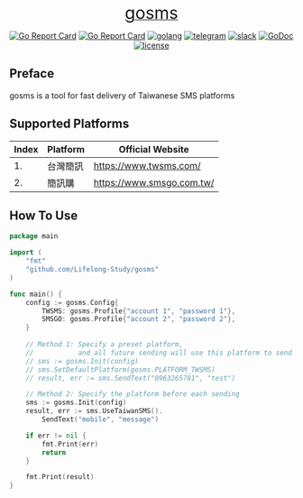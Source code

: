 <p align="center">
    <a href="https://github.com/Lifelong-Study/gosms">
        <label style="font-size: 30px;">gosms</label>
    </a>
</p>

<p align="center">
  <a href="https://travis-ci.com/GoAdminGroup/go-admin"><img alt="Go Report Card" src="https://api.travis-ci.com/GoAdminGroup/go-admin.svg?branch=master"></a>
  <a href="https://goreportcard.com/report/github.com/GoAdminGroup/go-admin"><img alt="Go Report Card" src="https://camo.githubusercontent.com/59eed852617e19c272a4a4764fd09c669957fe75/68747470733a2f2f676f7265706f7274636172642e636f6d2f62616467652f6769746875622e636f6d2f6368656e6867352f676f2d61646d696e"></a>
  <a href="https://goreportcard.com/report/github.com/GoAdminGroup/go-admin"><img alt="golang" src="https://img.shields.io/badge/awesome-golang-blue.svg"></a>
  <a href="https://t.me/joinchat/NlyH6Bch2QARZkArithKvg" rel="nofollow"><img alt="telegram" src="https://img.shields.io/badge/chat%20on-telegram-blue" style="max-width:100%;"></a>
  <a href="https://goadmin.slack.com"><img alt="slack" src="https://img.shields.io/badge/chat on-Slack-yellow.svg"></a>
  <a href="https://godoc.org/github.com/GoAdminGroup/go-admin" rel="nofollow"><img src="https://camo.githubusercontent.com/a9a286d43bdfff9fb41b88b25b35ea8edd2634fc/68747470733a2f2f676f646f632e6f72672f6769746875622e636f6d2f646572656b7061726b65722f64656c76653f7374617475732e737667" alt="GoDoc" data-canonical-src="https://godoc.org/github.com/derekparker/delve?status.svg" style="max-width:100%;"></a>
  <a href="https://raw.githubusercontent.com/GoAdminGroup/go-admin/master/LICENSE" rel="nofollow"><img src="https://img.shields.io/badge/license-Apache2.0-blue.svg" alt="license" data-canonical-src="https://img.shields.io/badge/license-Apache2.0-blue.svg" style="max-width:100%;"></a>
</p> 

## Preface

gosms is a tool for fast delivery of Taiwanese SMS platforms


## Supported Platforms

| Index | Platform | Official Website |
| --- | --- | --- |
| 1. | 台灣簡訊 | https://www.twsms.com/ |
| 2. | 簡訊購 | https://www.smsgo.com.tw/ |

## How To Use

```go
package main

import (
    "fmt"
    "github.com/Lifelong-Study/gosms"
)

func main() {
    config := gosms.Config{
        TWSMS: gosms.Profile{"account 1", "password 1"}, 
        SMSGO: gosms.Profile{"account 2", "password 2"},  
    }
    
    // Method 1: Specify a preset platform, 
    //           and all future sending will use this platform to send
    // sms := gosms.Init(config)
    // sms.SetDefaultPlatform(gosms.PLATFORM_TWSMS)
    // result, err := sms.SendText("0963265781", "test")

    // Method 2: Specify the platform before each sending
    sms := gosms.Init(config)
    result, err := sms.UseTaiwanSMS().
        SendText("mobile", "message")

    if err != nil {
        fmt.Print(err)
        return
    }

    fmt.Print(result)
}
```
